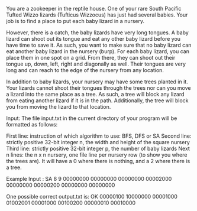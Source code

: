 You are a zookeeper in the reptile house. One of your rare South Pacific Tufted Wizzo lizards
(Tufticus Wizzocus) has just had several babies. Your job is to find a place to put each baby lizard
in a nursery.

However, there is a catch, the baby lizards have very long tongues. A baby lizard can shoot out
its tongue and eat any other baby lizard before you have time to save it. As such, you want to
make sure that no baby lizard can eat another baby lizard in the nursery (burp).
For each baby lizard, you can place them in one spot on a grid. From there, they can shoot out
their tongue up, down, left, right and diagonally as well. Their tongues are very long and can
reach to the edge of the nursery from any location.

In addition to baby lizards, your nursery may have some trees planted in it. Your lizards cannot
shoot their tongues through the trees nor can you move a lizard into the same place as a tree. As
such, a tree will block any lizard from eating another lizard if it is in the path. Additionally, the
tree will block you from moving the lizard to that location.

Input: The file input.txt in the current directory of your program will be formatted as follows:

First line: instruction of which algorithm to use: BFS, DFS or SA
Second line: strictly positive 32-bit integer n, the width and height of the square nursery
Third line: strictly positive 32-bit integer p, the number of baby lizards
Next n lines: the n x n nursery, one file line per nursery row (to show you where the trees are).
              It will have a 0 where there is nothing, and a 2 where there is a tree.

Example Input :
SA
8
9
00000000
00000000
00000000
00002000
00000000
00000200
00000000
00000000

One possible correct output.txt is:
OK
00000100
10000000
00001000
01002001
00001000
00100200
00000010
00010000
